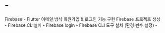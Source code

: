 # -
Firebase - Flutter 이메일 방식 회원가입 &amp; 로그인 기능 구현
Firebase 프로젝트 생성 - Firebase CLI설치 - Firebase login - Firebase CLI 도구 설치 (환경 변수 설정) - 
